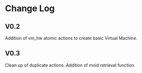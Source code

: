 # Change Log

  ## V0.2
  Addition of vm_hw atomic actions to create basic Virtual Machine.

  ## V0.3
  Clean up of duplicate actions. Addition of moid retrieval function.
